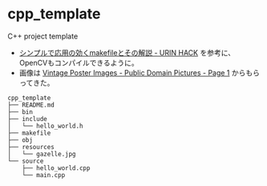 # cpp_template

C++ project template

- [シンプルで応用の効くmakefileとその解説 - URIN HACK](http://urin.github.io/posts/2013/simple-makefile-for-clang/) を参考に、OpenCVもコンパイルできるように。
- 画像は [Vintage Poster Images - Public Domain Pictures - Page 1](http://www.publicdomainpictures.net/hledej.php?hleda=vintage+poster) からもらってきた。

```
cpp_template
├── README.md
├── bin
├── include
│   └── hello_world.h
├── makefile
├── obj
├── resources
│   └── gazelle.jpg
└── source
    ├── hello_world.cpp
    └── main.cpp
```